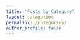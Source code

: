 ```yaml
---
title: "Posts_by_Category"
layout: categories
permalink: /categories/
author_profile: false
---
```



